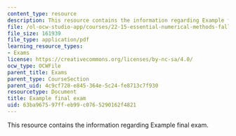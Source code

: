 ```yaml
---
content_type: resource
description: This resource contains the information regarding Example final exam.
file: /ol-ocw-studio-app/courses/22-15-essential-numerical-methods-fall-2014/63ba967597ffeb99c0765290162f4821_MIT22_15F14_final_ex.pdf
file_size: 161939
file_type: application/pdf
learning_resource_types:
- Exams
license: https://creativecommons.org/licenses/by-nc-sa/4.0/
ocw_type: OCWFile
parent_title: Exams
parent_type: CourseSection
parent_uid: 4c9cf728-e845-364e-5c24-fe8713c7f930
resourcetype: Document
title: Example final exam
uid: 63ba9675-97ff-eb99-c076-5290162f4821
---
```

This resource contains the information regarding Example final exam.